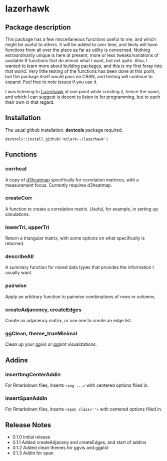 # lazerhawk


## Package description
This package has a few miscellaneous functions useful to me, and which might be useful to others. It will be added to over time, and likely will have functions from all over the place as far as utility is concerned.  Nothing extraordinarily unique is here at present, more or less tweaks/variations of available R functions that do almost what I want, but not quite.  Also, I wanted to learn more about building packages, and this is my first foray into that world.  Very little testing of the functions has been done at this point, but the package itself would pass on CRAN, and testing will continue to expand.  Feel free to note issues if you use it.

I was listening to [Lazerhawk](http://lazerhawk.bandcamp.com/album/redline) at one point while creating it, hence the name, and which I can suggest is decent to listen to for programming, but to each their own in that regard.

## Installation
The usual github installation. **devtools** package required.

```{r}
devtools::install_github('mclark--/lazerhawk')
```

## Functions
### corrheat
A copy of [d3heatmap](https://github.com/rstudio/d3heatmap) specifically for correlation matrices, with a measurement focus.  Currently requires d3heatmap.

### createCorr
A function to create a correlation matrix. Useful, for example, in setting up simulations.

### lowerTri, upperTri
Return a triangular matrix, with some options on what specifically is returned.

### describeAll
A summary function for mixed data types that provides the information I usually want.

### pairwise
Apply an arbitrary function to pairwise combinations of rows or columns.

### createAdjacency, createEdges
Create an adjacency matrix, or use one to create an edge list.

### ggClean, theme_trueMinimal
Clean up your ggvis or ggplot visualizations.

## Addins
### insertImgCenterAddin 
For Rmarkdown files, inserts `<img ...>` with centered options filled in.

### insertSpanAddin 
For Rmarkdown files, inserts `<span class=''>` with centered options filled in.


## Release Notes
- 0.1.0 Initial release
- 0.1.1 Added createAdjaceny and createEdges, and start of addins
- 0.1.2 Added clean themes for ggvis and ggplot
- 0.1.3 Addin for span

